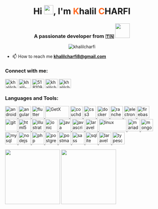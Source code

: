 <h1 align="center">Hi <img src="https://raw.githubusercontent.com/khalilcharfi/khalilcharfi/main/wave.gif" width="30px" height="30px">, I'm <span style="color:#FF6820">K</span>halil <span style="color:#FF6820">C</span>HARFI</h1>


<h3 align="center">A passionate developer from 🇹🇳 <img src="https://github.com/khalilcharfi/khalilcharfi/blob/main/type.webp" width="48"></h3>

<p align="center"> <img src="https://komarev.com/ghpvc/?username=khalilcharfi&label=Profile%20views&color=0e75b6&style=flat" alt="khalilcharfi" /> </p>

- 📫 How to reach me **khalilcharfi8@gmail.com**

<h3 align="left">Connect with me:</h3>
<p align="left">
   <!--
<a href="https://dev.to/khalilcharfi" target="blank"><img align="center" src="https://cdn.jsdelivr.net/npm/simple-icons@9.19.0/icons/dev-dot-to.svg" alt="khalilcharfi" height="30" width="40" /></a>-->
<a href="https://twitter.com/khalilcharfi8" target="blank"><img align="center" src="https://cdn.jsdelivr.net/npm/simple-icons@9.19.0/icons/x.svg" alt="khalilcharfi8" height="30" width="40" /></a>
<a href="https://linkedin.com/in/khalil-charfi" target="blank"><img align="center" src="https://cdn.jsdelivr.net/npm/simple-icons@9.19.0/icons/linkedin.svg" alt="khalil-charfi" height="30" width="40" /></a>
<a href="https://stackoverflow.com/users/5181098" target="blank"><img align="center" src="https://cdn.jsdelivr.net/npm/simple-icons@9.19.0/icons/stackoverflow.svg" alt="5181098" height="30" width="40" /></a>
<a href="https://www.behance.net/khalilcharfi" target="blank"><img align="center" src="https://cdn.jsdelivr.net/npm/simple-icons@9.19.0/icons/behance.svg" alt="khalilcharfi" height="30" width="40" /></a><!--
<a href="https://www.leetcode.com/khalilcharfi" target="blank"><img align="center" src="https://cdn.jsdelivr.net/npm/simple-icons@9.19.0/icons/leetcode.svg" alt="khalilcharfi" height="30" width="40" /></a>-->
<a href="https://play.google.com/store/apps/dev?id=7880609022685360461" target="blank"><img align="center" src="https://simpleicons.org/icons/googleplay.svg" alt="khalilcharfi" height="30" width="40" /></a>
</p>

<h3 align="left">Languages and Tools:</h3>
<p align="left"> <a href="https://developer.android.com" target="_blank"> 
<img src="https://www.vectorlogo.zone/logos/android/android-official.svg" alt="android" width="40" height="40"/> </a> <a href="https://angular.io" target="_blank"> <img src="https://www.vectorlogo.zone/logos/angular/angular-icon.svg" alt="angularjs" width="40" height="40"/> 
   </a> 
   <a href="https://flutter.dev/" target="_blank"> <img src="https://www.vectorlogo.zone/logos/flutterio/flutterio-icon.svg" alt="flutter" width="40" height="40"/> </a>
   <a href="https://github.com/jonataslaw/getx#about-get" target="_blank"> <img src="https://raw.githubusercontent.com/khalilcharfi/khalilcharfi/main/getx.webp" alt="GetX" width="78" height="40"/> </a> <a href="https://couchdb.apache.org/" target="_blank"> <img src="https://www.vectorlogo.zone/logos/apache_couchdb/apache_couchdb-icon.svg" alt="couchdb" width="40" height="40"/> </a> <a href="https://www.w3schools.com/css/" target="_blank"> 
<img src="https://www.vectorlogo.zone/logos/netlifyapp_watercss/netlifyapp_watercss-ar21.svg" alt="css3" width="40" height="40"/> </a> <a href="https://www.docker.com/" target="_blank"> 
<img src="https://www.vectorlogo.zone/logos/docker/docker-icon.svg" alt="docker" width="40" height="40"/> </a> 
   <a href="https://rancher.com/" target="_blank">
     <img src="https://www.vectorlogo.zone/logos/rancher/rancher-icon.svg" alt="rancher" width="40" height="40"/> </a>
<a href="https://www.electronjs.org" target="_blank"> 
<img src="https://www.vectorlogo.zone/logos/electronjs/electronjs-icon.svg" alt="electron" width="40" height="40"/> </a> 
<a href="https://firebase.google.com/" target="_blank"> <img src="https://www.vectorlogo.zone/logos/firebase/firebase-icon.svg" alt="firebase" width="40" height="40"/> </a> <a href="https://git-scm.com/" target="_blank"> <img src="https://www.vectorlogo.zone/logos/git-scm/git-scm-icon.svg" alt="git" width="40" height="40"/> </a> <a href="https://www.w3.org/html/" target="_blank"> 
<img src="https://www.vectorlogo.zone/logos/w3_html5/w3_html5-icon.svg" alt="html5" width="40" height="40"/> </a> <a href="https://www.adobe.com/in/products/illustrator.html" target="_blank"> <img src="https://www.vectorlogo.zone/logos/adobe_illustrator/adobe_illustrator-icon.svg" alt="illustrator" width="40" height="40"/> </a> <a href="https://ionicframework.com" target="_blank"> <img src="https://upload.wikimedia.org/wikipedia/commons/d/d1/Ionic_Logo.svg" alt="ionic" width="40" height="40"/> </a> 
<a href="https://www.java.com" target="_blank"> 
<img src="https://www.vectorlogo.zone/logos/java/java-vertical.svg" alt="java" width="40" height="40"/> </a>
 <a href="https://developer.mozilla.org/en-US/docs/Web/JavaScript" target="_blank">
  <img src="https://www.vectorlogo.zone/logos/javascript/javascript-vertical.svg" alt="javascript" width="40" height="40"/> </a>
   <a href="https://laravel.com/" target="_blank">
    <img src="https://www.vectorlogo.zone/logos/laravel/laravel-icon.svg" alt="laravel" width="40" height="40"/> </a> 
    <a href="https://www.linux.org/" target="_blank"> 
    <img src="https://www.vectorlogo.zone/logos/linux/linux-ar21.svg" alt="linux" width="90" height="40"/> </a> <a href="https://mariadb.org/" target="_blank"> <img src="https://www.vectorlogo.zone/logos/mariadb/mariadb-icon.svg" alt="mariadb" width="40" height="40"/> </a> 
    <a href="https://www.mongodb.com/" target="_blank"> <img src="https://www.vectorlogo.zone/logos/mongodb/mongodb-icon.svg" alt="mongodb" width="40" height="40"/> </a> 
    <a href="https://www.mysql.com/" target="_blank"> 
    <img src="https://www.vectorlogo.zone/logos/mysql/mysql-official.svg" alt="mysql" width="40" height="40"/> </a> 
    <a href="https://nodejs.org" target="_blank">
     <img src="https://www.vectorlogo.zone/logos/nodejs/nodejs-icon.svg" alt="nodejs" width="40" height="40"/> </a> 
      <a href="https://www.php.net" target="_blank"> <img src="https://www.vectorlogo.zone/logos/php/php-icon.svg" alt="php" width="40" height="40"/> </a> 
    <a href="https://www.postgresql.org" target="_blank"> 
    <img src="https://www.vectorlogo.zone/logos/postgresql/postgresql-vertical.svg" alt="postgresql" width="40" height="40"/> </a> <a href="https://postman.com" target="_blank"> <img src="https://www.vectorlogo.zone/logos/getpostman/getpostman-icon.svg" alt="postman" width="40" height="40"/> </a>
     <a href="https://sass-lang.com" target="_blank"> 
     <img src="https://www.vectorlogo.zone/logos/sass-lang/sass-lang-icon.svg" alt="sass" width="40" height="40"/> </a> <a href="https://www.sqlite.org/" target="_blank"> <img src="https://www.vectorlogo.zone/logos/sqlite/sqlite-icon.svg" alt="sqlite" width="40" height="40"/> </a> 
     <a href="https://www.typescriptlang.org/" target="_blank">
     <img src="https://www.vectorlogo.zone/logos/laravel/laravel-icon.svg" alt="laravel" width="40" height="40"/> </a> <a href="https://ionicframework.com" target="_blank"> 
     <img src="https://www.vectorlogo.zone/logos/typescriptlang/typescriptlang-icon.svg" alt="typescript" width="40" height="40"/> </a> </p>

<img height="180em" src="https://github-readme-stats.vercel.app/api?username=khalilcharfi&show_icons=true&hide_border=true" />
<img height="180em" src="https://github-readme-stats.vercel.app/api/top-langs/?username=khalilcharfi&show_icons=true&hide_border=true&layout=compact&langs_count=8"/>

